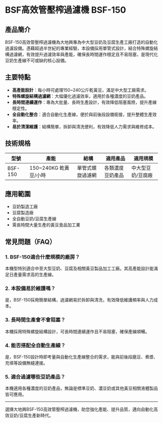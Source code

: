 # BSF高效管壓榨過濾機 BSF-150

## 產品簡介
BSF-150高效管壓榨過濾機為大地興專為中大型豆奶及豆腐生產工廠打造的自動化過濾設備。憑藉超過半世紀的專業經驗，本設備採用單管式設計，結合特殊螺旋結構過濾網，有效提升過濾效率與產能，確保長時間運作穩定且不易阻塞，是現代化豆奶生產線不可或缺的核心設備。

## 主要特點
- **高產能設計**：每小時可處理150~240公斤乾黃豆，滿足中大型工廠需求。
- **特殊螺旋結構過濾網**：大幅優化過濾效率，適用於各種濃度的豆奶產品。
- **長時間連續運作**：專為大批量、長時生產設計，有效降低阻塞風險，提升產線穩定性。
- **全自動化整合**：適合自動化生產線，便於與前後段設備銜接，提升整體生產效率。
- **易於清潔維護**：結構簡單，拆卸與清洗便利，有效降低人力需求與維修成本。

## 技術規格
| 型號    | 產能            | 結構      | 適用產品          | 適用規模         |
|---------|-----------------|-----------|-------------------|------------------|
| BSF-150 | 150~240KG 乾黃豆/小時 | 單管式螺旋過濾網 | 各類濃度豆奶產品 | 中大型豆奶/豆腐廠 |

## 應用範圍
- 豆奶製造工廠
- 豆腐製造廠
- 全自動豆奶/豆腐生產線
- 需長時間大量生產的黃豆食品加工業

## 常見問題（FAQ）

### 1. BSF-150適合什麼規模的廠房？
本機型特別適合中至大型豆奶、豆腐及相關黃豆製品加工工廠。其高產能設計能滿足日產量需求高的生產線。

### 2. 本設備易於維護嗎？
是，BSF-150採用簡單結構，過濾網易於拆卸與清洗，有效降低維護頻率與人力成本。

### 3. 長時間生產會不會阻塞？
本機採用特殊螺旋結構設計，可長時間連續運作且不易阻塞，確保產線順暢。

### 4. 能否搭配全自動生產線？
是，BSF-150設計時即考量與自動化生產線整合的需求，能與前後段磨豆、煮漿、充填等設備無縫連接。

### 5. 適合過濾哪些豆奶產品？
本機適用各種濃度的豆奶產品，無論是標準豆奶、濃豆奶或其他黃豆相關液體製品皆可應用。

---

選擇大地興BSF-150高效管壓榨過濾機，助您強化產能、提升品質，邁向自動化高效豆奶/豆腐生產新時代。